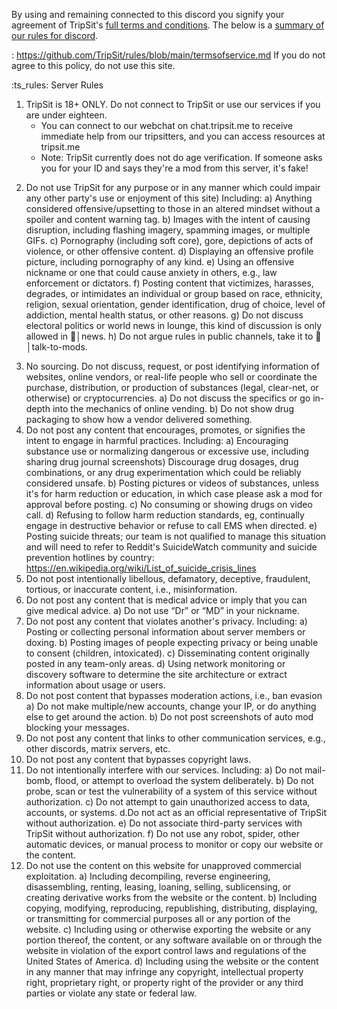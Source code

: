 By using and remaining connected to this discord you signify your agreement of TripSit's [full terms and conditions](https://github.com/TripSit/rules/blob/main/termsofservice.md).
The below is a [summary of our rules for discord](https://github.com/TripSit/rules/blob/main/discordSummary.md).


: https://github.com/TripSit/rules/blob/main/termsofservice.md If you do not agree to this policy, do not use this site.

:ts_rules: Server Rules
1) TripSit is 18+ ONLY. Do not connect to TripSit or use our services if you are under eighteen.
	* You can connect to our webchat on chat.tripsit.me to receive immediate help from our tripsitters, and you can access resources at tripsit.me
	* Note: TripSit currently does not do age verification. If someone asks you for your ID and says they're a mod from this server, it's fake!
2. Do not use TripSit for any purpose or in any manner which could impair any other party's use or enjoyment of this site) Including:
	a) Anything considered offensive/upsetting to those in an altered mindset without a spoiler and content warning tag.
	b) Images with the intent of causing disruption, including flashing imagery, spamming images, or multiple GIFs.
	c) Pornography (including soft core), gore, depictions of acts of violence, or other offensive content.
	d) Displaying an offensive profile picture, including pornography of any kind.
	e) Using an offensive nickname or one that could cause anxiety in others, e.g., law enforcement or dictators.
	f) Posting content that victimizes, harasses, degrades, or intimidates an individual or group based on race, ethnicity, religion, sexual orientation,  gender identification, drug of choice, level of addiction, mental health status, or other reasons.
	g) Do not discuss electoral politics or world news in lounge, this kind of discussion is only allowed in ⁠📰│news.
	h) Do not argue rules in public channels, take it to ⁠🙊│talk-to-mods.
3) No sourcing. Do not discuss, request, or post identifying information of websites, online vendors, or real-life people who sell or coordinate the purchase, distribution, or production of substances (legal, clear-net, or otherwise) or cryptocurrencies.
	a) Do not discuss the specifics or go in-depth into the mechanics of online vending.
	b) Do not show drug packaging to show how a vendor delivered something.
4) Do not post any content that encourages, promotes, or signifies the intent to engage in harmful practices. Including:
	a) Encouraging substance use or normalizing dangerous or excessive use, including sharing drug journal screenshots) Discourage drug dosages, drug combinations, or any drug experimentation which could be reliably considered unsafe.
	b) Posting pictures or videos of substances, unless it's for harm reduction or education, in which case please ask a mod for approval before posting.
	c) No consuming or showing drugs on video call.
	d) Refusing to follow harm reduction standards, eg, continually engage in destructive behavior or refuse to call EMS when directed.
	e) Posting suicide threats; our team is not qualified to manage this situation and will need to refer to Reddit's SuicideWatch community and suicide prevention hotlines by country: https://en.wikipedia.org/wiki/List_of_suicide_crisis_lines
5) Do not post intentionally libellous, defamatory, deceptive, fraudulent, tortious, or inaccurate content, i.e., misinformation.
6) Do not post any content that is medical advice or imply that you can give medical advice.
	a) Do not use “Dr” or “MD” in your nickname.
7) Do not post any content that violates another's privacy. Including:
	a) Posting or collecting personal information about server members or doxing.
	b) Posting images of people expecting privacy or being unable to consent (children, intoxicated).
	c) Disseminating content originally posted in any team-only areas.
	d) Using network monitoring or discovery software to determine the site architecture or extract information about usage or users.
8) Do not post content that bypasses moderation actions, i.e., ban evasion
	a) Do not make multiple/new accounts, change your IP, or do anything else to get around the action.
	b) Do not post screenshots of auto mod blocking your messages.
9) Do not post any content that links to other communication services, e.g., other discords, matrix servers, etc.
10) Do not post any content that bypasses copyright laws.
11) Do not intentionally interfere with our services. Including:
	a) Do not mail-bomb, flood, or attempt to overload the system deliberately.
	b) Do not probe, scan or test the vulnerability of a system of this service without authorization.
	c) Do not attempt to gain unauthorized access to data, accounts, or systems.
	d.Do not act as an official representative of TripSit without authorization.
	e) Do not associate third-party services with TripSit without authorization.
	f) Do not use any robot, spider, other automatic devices, or manual process to monitor or copy our website or the content.
12) Do not use the content on this website for unapproved commercial exploitation.
	a) Including decompiling, reverse engineering, disassembling, renting, leasing, loaning, selling, sublicensing, or creating derivative works from the website or the content.
	b) Including copying, modifying, reproducing, republishing, distributing, displaying, or transmitting for commercial purposes all or any portion of the website.
	c) Including using or otherwise exporting the website or any portion thereof, the content, or any software available on or through the website in violation of the export control laws and regulations of the United States of America.
	d) Including using the website or the content in any manner that may infringe any copyright, intellectual property right, proprietary right, or property right of the provider or any third parties or violate any state or federal law.
